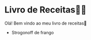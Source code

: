 # Livro de Receitas:man_cook:

Olá! Bem vindo ao meu livro de receitas:wave:

- Strogonoff de frango
